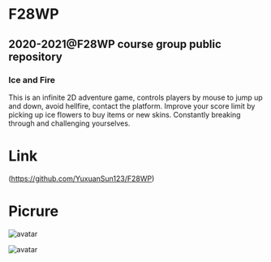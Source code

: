 # F28WP
## 2020-2021@F28WP course group public repository
### Ice and Fire
This is an infinite 2D adventure game, controls players by mouse to jump up and down, avoid hellfire, contact the platform.
Improve your score limit by picking up ice flowers to buy items or new skins.
Constantly breaking through and challenging yourselves.

# Link
(https://github.com/YuxuanSun123/F28WP)

# Picrure
![avatar](https://github.com/YuxuanSun123/F28WP/blob/master/open.PNG?raw=true)

![avatar](https://github.com/YuxuanSun123/F28WP/blob/master/in%20the%20game.PNG?raw=true)


